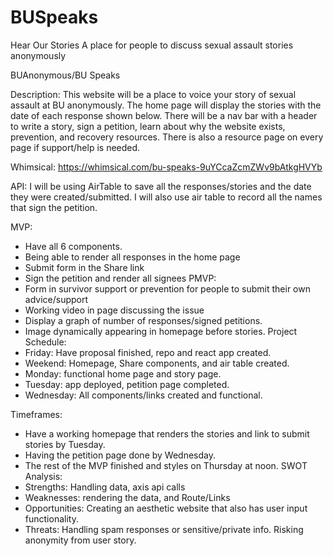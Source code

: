 # BUSpeaks

Hear Our Stories
A place for people to discuss sexual assault stories anonymously

BUAnonymous/BU Speaks

Description: This website will be a place to voice your story of sexual assault at BU anonymously. The home page will display the stories with the date of each response shown below. There will be a nav bar with a header to write a story, sign a petition, learn about why the website exists, prevention, and recovery resources. There is also a resource page on every page if support/help is needed.

Whimsical: https://whimsical.com/bu-speaks-9uYCcaZcmZWv9bAtkgHVYb

API: I will be using AirTable to save all the responses/stories and the date they were created/submitted. I will also use air table to record all the names that sign the petition.

MVP: 
- Have all 6 components.
- Being able to render all responses in the home page 
- Submit form in the Share link
- Sign the petition and render all signees
PMVP: 
- Form in survivor support or prevention for people to submit their own advice/support 
- Working video in page discussing the issue
- Display a graph of number of responses/signed petitions.
- Image dynamically appearing in homepage before stories.
Project Schedule: 
- Friday: Have proposal finished, repo and react app created.
- Weekend: Homepage, Share components, and air table created.
- Monday: functional home page and story page.
- Tuesday: app deployed, petition page completed.
- Wednesday: All components/links created and functional.

Timeframes:
- Have a working homepage that renders the stories and link to submit stories by Tuesday.
- Having the petition page done by Wednesday.
- The rest of the MVP finished and styles on Thursday at noon.
SWOT Analysis:
- Strengths: Handling data, axis api calls
- Weaknesses: rendering the data, and Route/Links
- Opportunities: Creating an aesthetic website that also has user input functionality.
- Threats: Handling spam responses or sensitive/private info. Risking anonymity from user story.
